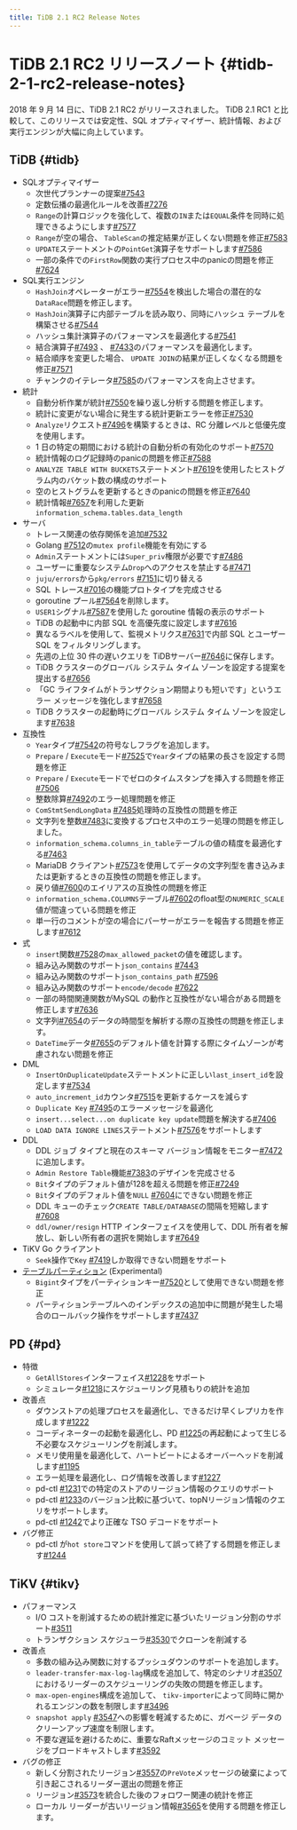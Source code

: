 ```yaml
---
title: TiDB 2.1 RC2 Release Notes
---
```


# TiDB 2.1 RC2 リリースノート {#tidb-2-1-rc2-release-notes}

2018 年 9 月 14 日に、TiDB 2.1 RC2 がリリースされました。 TiDB 2.1 RC1 と比較して、このリリースでは安定性、SQL オプティマイザー、統計情報、および実行エンジンが大幅に向上しています。

## TiDB {#tidb}

-   SQLオプティマイザー
    -   次世代プランナーの提案[<a href="https://github.com/pingcap/tidb/pull/7543">#7543</a>](https://github.com/pingcap/tidb/pull/7543)
    -   定数伝播の最適化ルールを改善[<a href="https://github.com/pingcap/tidb/pull/7276">#7276</a>](https://github.com/pingcap/tidb/pull/7276)
    -   `Range`の計算ロジックを強化して、複数の`IN`または`EQUAL`条件を同時に処理できるようにします[<a href="https://github.com/pingcap/tidb/pull/7577">#7577</a>](https://github.com/pingcap/tidb/pull/7577)
    -   `Range`が空の場合、 `TableScan`の推定結果が正しくない問題を修正[<a href="https://github.com/pingcap/tidb/pull/7583">#7583</a>](https://github.com/pingcap/tidb/pull/7583)
    -   `UPDATE`ステートメントの`PointGet`演算子をサポートします[<a href="https://github.com/pingcap/tidb/pull/7586">#7586</a>](https://github.com/pingcap/tidb/pull/7586)
    -   一部の条件での`FirstRow`関数の実行プロセス中のpanicの問題を修正[<a href="https://github.com/pingcap/tidb/pull/7624">#7624</a>](https://github.com/pingcap/tidb/pull/7624)
-   SQL実行エンジン
    -   `HashJoin`オペレーターがエラー[<a href="https://github.com/pingcap/tidb/pull/7554">#7554</a>](https://github.com/pingcap/tidb/pull/7554)を検出した場合の潜在的な`DataRace`問題を修正します。
    -   `HashJoin`演算子に内部テーブルを読み取り、同時にハッシュ テーブルを構築させる[<a href="https://github.com/pingcap/tidb/pull/7544">#7544</a>](https://github.com/pingcap/tidb/pull/7544)
    -   ハッシュ集計演算子のパフォーマンスを最適化する[<a href="https://github.com/pingcap/tidb/pull/7541">#7541</a>](https://github.com/pingcap/tidb/pull/7541)
    -   結合演算子[<a href="https://github.com/pingcap/tidb/pull/7493">#7493</a>](https://github.com/pingcap/tidb/pull/7493) 、 [<a href="https://github.com/pingcap/tidb/pull/7433">#7433</a>](https://github.com/pingcap/tidb/pull/7433)のパフォーマンスを最適化します。
    -   結合順序を変更した場合、 `UPDATE JOIN`の結果が正しくなくなる問題を修正[<a href="https://github.com/pingcap/tidb/pull/7571">#7571</a>](https://github.com/pingcap/tidb/pull/7571)
    -   チャンクのイテレータ[<a href="https://github.com/pingcap/tidb/pull/7585">#7585</a>](https://github.com/pingcap/tidb/pull/7585)のパフォーマンスを向上させます。
-   統計
    -   自動分析作業が統計[<a href="https://github.com/pingcap/tidb/pull/7550">#7550</a>](https://github.com/pingcap/tidb/pull/7550)を繰り返し分析する問題を修正します。
    -   統計に変更がない場合に発生する統計更新エラーを修正[<a href="https://github.com/pingcap/tidb/pull/7530">#7530</a>](https://github.com/pingcap/tidb/pull/7530)
    -   `Analyze`リクエスト[<a href="https://github.com/pingcap/tidb/pull/7496">#7496</a>](https://github.com/pingcap/tidb/pull/7496)を構築するときは、RC 分離レベルと低優先度を使用します。
    -   1 日の特定の期間における統計の自動分析の有効化のサポート[<a href="https://github.com/pingcap/tidb/pull/7570">#7570</a>](https://github.com/pingcap/tidb/pull/7570)
    -   統計情報のログ記録時のpanicの問題を修正[<a href="https://github.com/pingcap/tidb/pull/7588">#7588</a>](https://github.com/pingcap/tidb/pull/7588)
    -   `ANALYZE TABLE WITH BUCKETS`ステートメント[<a href="https://github.com/pingcap/tidb/pull/7619">#7619</a>](https://github.com/pingcap/tidb/pull/7619)を使用したヒストグラム内のバケット数の構成のサポート
    -   空のヒストグラムを更新するときのpanicの問題を修正[<a href="https://github.com/pingcap/tidb/pull/7640">#7640</a>](https://github.com/pingcap/tidb/pull/7640)
    -   統計情報[<a href="https://github.com/pingcap/tidb/pull/7657">#7657</a>](https://github.com/pingcap/tidb/pull/7657)を利用した更新`information_schema.tables.data_length`
-   サーバ
    -   トレース関連の依存関係を追加[<a href="https://github.com/pingcap/tidb/pull/7532">#7532</a>](https://github.com/pingcap/tidb/pull/7532)
    -   Golang [<a href="https://github.com/pingcap/tidb/pull/7512">#7512</a>](https://github.com/pingcap/tidb/pull/7512)の`mutex profile`機能を有効にする
    -   `Admin`ステートメントには`Super_priv`権限が必要です[<a href="https://github.com/pingcap/tidb/pull/7486">#7486</a>](https://github.com/pingcap/tidb/pull/7486)
    -   ユーザーに重要なシステム`Drop`へのアクセスを禁止する[<a href="https://github.com/pingcap/tidb/pull/7471">#7471</a>](https://github.com/pingcap/tidb/pull/7471)
    -   `juju/errors`から`pkg/errors` [<a href="https://github.com/pingcap/tidb/pull/7151">#7151</a>](https://github.com/pingcap/tidb/pull/7151)に切り替える
    -   SQL トレース[<a href="https://github.com/pingcap/tidb/pull/7016">#7016</a>](https://github.com/pingcap/tidb/pull/7016)の機能プロトタイプを完成させる
    -   goroutine プール[<a href="https://github.com/pingcap/tidb/pull/7564">#7564</a>](https://github.com/pingcap/tidb/pull/7564)を削除します。
    -   `USER1`シグナル[<a href="https://github.com/pingcap/tidb/pull/7587">#7587</a>](https://github.com/pingcap/tidb/pull/7587)を使用した goroutine 情報の表示のサポート
    -   TiDB の起動中に内部 SQL を高優先度に設定します[<a href="https://github.com/pingcap/tidb/pull/7616">#7616</a>](https://github.com/pingcap/tidb/pull/7616)
    -   異なるラベルを使用して、監視メトリクス[<a href="https://github.com/pingcap/tidb/pull/7631">#7631</a>](https://github.com/pingcap/tidb/pull/7631)で内部 SQL とユーザー SQL をフィルタリングします。
    -   先週の上位 30 件の遅いクエリを TiDBサーバー[<a href="https://github.com/pingcap/tidb/pull/7646">#7646</a>](https://github.com/pingcap/tidb/pull/7646)に保存します。
    -   TiDB クラスターのグローバル システム タイム ゾーンを設定する提案を提出する[<a href="https://github.com/pingcap/tidb/pull/7656">#7656</a>](https://github.com/pingcap/tidb/pull/7656)
    -   「GC ライフタイムがトランザクション期間よりも短いです」というエラー メッセージを強化します[<a href="https://github.com/pingcap/tidb/pull/7658">#7658</a>](https://github.com/pingcap/tidb/pull/7658)
    -   TiDB クラスターの起動時にグローバル システム タイム ゾーンを設定します[<a href="https://github.com/pingcap/tidb/pull/7638">#7638</a>](https://github.com/pingcap/tidb/pull/7638)
-   互換性
    -   `Year`タイプ[<a href="https://github.com/pingcap/tidb/pull/7542">#7542</a>](https://github.com/pingcap/tidb/pull/7542)の符号なしフラグを追加します。
    -   `Prepare` / `Execute`モード[<a href="https://github.com/pingcap/tidb/pull/7525">#7525</a>](https://github.com/pingcap/tidb/pull/7525)で`Year`タイプの結果の長さを設定する問題を修正
    -   `Prepare` / `Execute`モードでゼロのタイムスタンプを挿入する問題を修正[<a href="https://github.com/pingcap/tidb/pull/7506">#7506</a>](https://github.com/pingcap/tidb/pull/7506)
    -   整数除算[<a href="https://github.com/pingcap/tidb/pull/7492">#7492</a>](https://github.com/pingcap/tidb/pull/7492)のエラー処理問題を修正
    -   `ComStmtSendLongData` [<a href="https://github.com/pingcap/tidb/pull/7485">#7485</a>](https://github.com/pingcap/tidb/pull/7485)処理時の互換性の問題を修正
    -   文字列を整数[<a href="https://github.com/pingcap/tidb/pull/7483">#7483</a>](https://github.com/pingcap/tidb/pull/7483)に変換するプロセス中のエラー処理の問題を修正しました。
    -   `information_schema.columns_in_table`テーブルの値の精度を最適化する[<a href="https://github.com/pingcap/tidb/pull/7463">#7463</a>](https://github.com/pingcap/tidb/pull/7463)
    -   MariaDB クライアント[<a href="https://github.com/pingcap/tidb/pull/7573">#7573</a>](https://github.com/pingcap/tidb/pull/7573)を使用してデータの文字列型を書き込みまたは更新するときの互換性の問題を修正します。
    -   戻り値[<a href="https://github.com/pingcap/tidb/pull/7600">#7600</a>](https://github.com/pingcap/tidb/pull/7600)のエイリアスの互換性の問題を修正
    -   `information_schema.COLUMNS`テーブル[<a href="https://github.com/pingcap/tidb/pull/7602">#7602</a>](https://github.com/pingcap/tidb/pull/7602)のfloat型の`NUMERIC_SCALE`値が間違っている問題を修正
    -   単一行のコメントが空の場合にパーサーがエラーを報告する問題を修正します[<a href="https://github.com/pingcap/tidb/pull/7612">#7612</a>](https://github.com/pingcap/tidb/pull/7612)
-   式
    -   `insert`関数[<a href="https://github.com/pingcap/tidb/pull/7528">#7528</a>](https://github.com/pingcap/tidb/pull/7528)の`max_allowed_packet`の値を確認します。
    -   組み込み関数のサポート`json_contains` [<a href="https://github.com/pingcap/tidb/pull/7443">#7443</a>](https://github.com/pingcap/tidb/pull/7443)
    -   組み込み関数のサポート`json_contains_path` [<a href="https://github.com/pingcap/tidb/pull/7596">#7596</a>](https://github.com/pingcap/tidb/pull/7596)
    -   組み込み関数のサポート`encode/decode` [<a href="https://github.com/pingcap/tidb/pull/7622">#7622</a>](https://github.com/pingcap/tidb/pull/7622)
    -   一部の時間関連関数がMySQL の動作と互換性がない場合がある問題を修正します[<a href="https://github.com/pingcap/tidb/pull/7636">#7636</a>](https://github.com/pingcap/tidb/pull/7636)
    -   文字列[<a href="https://github.com/pingcap/tidb/pull/7654">#7654</a>](https://github.com/pingcap/tidb/pull/7654)のデータの時間型を解析する際の互換性の問題を修正します。
    -   `DateTime`データ[<a href="https://github.com/pingcap/tidb/pull/7655">#7655</a>](https://github.com/pingcap/tidb/pull/7655)のデフォルト値を計算する際にタイムゾーンが考慮されない問題を修正
-   DML
    -   `InsertOnDuplicateUpdate`ステートメントに正しい`last_insert_id`を設定します[<a href="https://github.com/pingcap/tidb/pull/7534">#7534</a>](https://github.com/pingcap/tidb/pull/7534)
    -   `auto_increment_id`カウンタ[<a href="https://github.com/pingcap/tidb/pull/7515">#7515</a>](https://github.com/pingcap/tidb/pull/7515)を更新するケースを減らす
    -   `Duplicate Key` [<a href="https://github.com/pingcap/tidb/pull/7495">#7495</a>](https://github.com/pingcap/tidb/pull/7495)のエラーメッセージを最適化
    -   `insert...select...on duplicate key update`問題を解決する[<a href="https://github.com/pingcap/tidb/pull/7406">#7406</a>](https://github.com/pingcap/tidb/pull/7406)
    -   `LOAD DATA IGNORE LINES`ステートメント[<a href="https://github.com/pingcap/tidb/pull/7576">#7576</a>](https://github.com/pingcap/tidb/pull/7576)をサポートします
-   DDL
    -   DDL ジョブ タイプと現在のスキーマ バージョン情報をモニター[<a href="https://github.com/pingcap/tidb/pull/7472">#7472</a>](https://github.com/pingcap/tidb/pull/7472)に追加します。
    -   `Admin Restore Table`機能[<a href="https://github.com/pingcap/tidb/pull/7383">#7383</a>](https://github.com/pingcap/tidb/pull/7383)のデザインを完成させる
    -   `Bit`タイプのデフォルト値が128を超える問題を修正[<a href="https://github.com/pingcap/tidb/pull/7249">#7249</a>](https://github.com/pingcap/tidb/pull/7249)
    -   `Bit`タイプのデフォルト値を`NULL` [<a href="https://github.com/pingcap/tidb/pull/7604">#7604</a>](https://github.com/pingcap/tidb/pull/7604)にできない問題を修正
    -   DDL キューのチェック`CREATE TABLE/DATABASE`の間隔を短縮します[<a href="https://github.com/pingcap/tidb/pull/7608">#7608</a>](https://github.com/pingcap/tidb/pull/7608)
    -   `ddl/owner/resign` HTTP インターフェイスを使用して、DDL 所有者を解放し、新しい所有者の選択を開始します[<a href="https://github.com/pingcap/tidb/pull/7649">#7649</a>](https://github.com/pingcap/tidb/pull/7649)
-   TiKV Go クライアント
    -   `Seek`操作で`Key` [<a href="https://github.com/pingcap/tidb/pull/7419">#7419</a>](https://github.com/pingcap/tidb/pull/7419)しか取得できない問題をサポート
-   [<a href="https://github.com/pingcap/tidb/projects/6">テーブルパーティション</a>](https://github.com/pingcap/tidb/projects/6) (Experimental)
    -   `Bigint`タイプをパーティションキー[<a href="https://github.com/pingcap/tidb/pull/7520">#7520</a>](https://github.com/pingcap/tidb/pull/7520)として使用できない問題を修正
    -   パーティションテーブルへのインデックスの追加中に問題が発生した場合のロールバック操作をサポートします[<a href="https://github.com/pingcap/tidb/pull/7437">#7437</a>](https://github.com/pingcap/tidb/pull/7437)

## PD {#pd}

-   特徴
    -   `GetAllStores`インターフェイス[<a href="https://github.com/pingcap/pd/pull/1228">#1228</a>](https://github.com/pingcap/pd/pull/1228)をサポート
    -   シミュレータ[<a href="https://github.com/pingcap/pd/pull/1218">#1218</a>](https://github.com/pingcap/pd/pull/1218)にスケジューリング見積もりの統計を追加
-   改善点
    -   ダウンストアの処理プロセスを最適化し、できるだけ早くレプリカを作成します[<a href="https://github.com/pingcap/pd/pull/1222">#1222</a>](https://github.com/pingcap/pd/pull/1222)
    -   コーディネーターの起動を最適化し、PD [<a href="https://github.com/pingcap/pd/pull/1225">#1225</a>](https://github.com/pingcap/pd/pull/1225)の再起動によって生じる不必要なスケジューリングを削減します。
    -   メモリ使用量を最適化して、ハートビートによるオーバーヘッドを削減します[<a href="https://github.com/pingcap/pd/pull/1195">#1195</a>](https://github.com/pingcap/pd/pull/1195)
    -   エラー処理を最適化し、ログ情報を改善します[<a href="https://github.com/pingcap/pd/pull/1227">#1227</a>](https://github.com/pingcap/pd/pull/1227)
    -   pd-ctl [<a href="https://github.com/pingcap/pd/pull/1231">#1231</a>](https://github.com/pingcap/pd/pull/1231)での特定のストアのリージョン情報のクエリのサポート
    -   pd-ctl [<a href="https://github.com/pingcap/pd/pull/1233">#1233</a>](https://github.com/pingcap/pd/pull/1233)のバージョン比較に基づいて、topNリージョン情報のクエリをサポートします。
    -   pd-ctl [<a href="https://github.com/pingcap/pd/pull/1242">#1242</a>](https://github.com/pingcap/pd/pull/1242)でより正確な TSO デコードをサポート
-   バグ修正
    -   pd-ctl が`hot store`コマンドを使用して誤って終了する問題を修正します[<a href="https://github.com/pingcap/pd/pull/1244">#1244</a>](https://github.com/pingcap/pd/pull/1244)

## TiKV {#tikv}

-   パフォーマンス
    -   I/O コストを削減するための統計推定に基づいたリージョン分割のサポート[<a href="https://github.com/tikv/tikv/pull/3511">#3511</a>](https://github.com/tikv/tikv/pull/3511)
    -   トランザクション スケジューラ[<a href="https://github.com/tikv/tikv/pull/3530">#3530</a>](https://github.com/tikv/tikv/pull/3530)でクローンを削減する
-   改善点
    -   多数の組み込み関数に対するプッシュダウンのサポートを追加します。
    -   `leader-transfer-max-log-lag`構成を追加して、特定のシナリオ[<a href="https://github.com/tikv/tikv/pull/3507">#3507</a>](https://github.com/tikv/tikv/pull/3507)におけるリーダーのスケジューリングの失敗の問題を修正します。
    -   `max-open-engines`構成を追加して、 `tikv-importer`によって同時に開かれるエンジンの数を制限します[<a href="https://github.com/tikv/tikv/pull/3496">#3496</a>](https://github.com/tikv/tikv/pull/3496)
    -   `snapshot apply` [<a href="https://github.com/tikv/tikv/pull/3547">#3547</a>](https://github.com/tikv/tikv/pull/3547)への影響を軽減するために、ガベージ データのクリーンアップ速度を制限します。
    -   不要な遅延を避けるために、重要なRaftメッセージのコミット メッセージをブロードキャストします[<a href="https://github.com/tikv/tikv/pull/3592">#3592</a>](https://github.com/tikv/tikv/pull/3592)
-   バグの修正
    -   新しく分割されたリージョン[<a href="https://github.com/tikv/tikv/pull/3557">#3557</a>](https://github.com/tikv/tikv/pull/3557)の`PreVote`メッセージの破棄によって引き起こされるリーダー選出の問題を修正
    -   リージョン[<a href="https://github.com/tikv/tikv/pull/3573">#3573</a>](https://github.com/tikv/tikv/pull/3573)を統合した後のフォロワー関連の統計を修正
    -   ローカル リーダーが古いリージョン情報[<a href="https://github.com/tikv/tikv/pull/3565">#3565</a>](https://github.com/tikv/tikv/pull/3565)を使用する問題を修正します。
